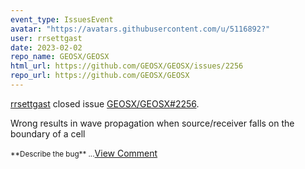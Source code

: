 ```yaml
---
event_type: IssuesEvent
avatar: "https://avatars.githubusercontent.com/u/5116892?"
user: rrsettgast
date: 2023-02-02
repo_name: GEOSX/GEOSX
html_url: https://github.com/GEOSX/GEOSX/issues/2256
repo_url: https://github.com/GEOSX/GEOSX
---
```


<a href='https://github.com/rrsettgast' target='_blank'>rrsettgast</a> closed issue <a href='https://github.com/GEOSX/GEOSX/issues/2256' target='_blank'>GEOSX/GEOSX#2256</a>.

<p>Wrong results in wave propagation when source/receiver falls on the boundary of a cell</p><small>**Describe the bug**...</small><a href='https://github.com/GEOSX/GEOSX/issues/2256' target='_blank'>View Comment</a>